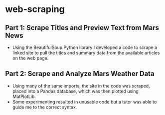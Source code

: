 # web-scraping
## Part 1: Scrape Titles and Preview Text from Mars News

- Using the BeautifulSoup Python library I developed a code to scrape a linked site to pull the titles and summary data from the available articles on the web page.


## Part 2: Scrape and Analyze Mars Weather Data


- Using many of the same imports, the site in the code was scraped, placed into a Pandas database, which was then plotted using MatPlotLib.
- Some experimenting resulted in unusable code but a tutor was able to guide me to the correct syntax.
